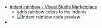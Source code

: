 - [indent-rainbow - Visual Studio Marketplace](https://marketplace.visualstudio.com/items?itemName=oderwat.indent-rainbow)
	- adds rainbow colors to the indents
	- ![Indent rainbow code preview](https://raw.githubusercontent.com/oderwat/vscode-indent-rainbow/master/assets/example.png)
-